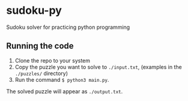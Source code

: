 # sudoku-py
Sudoku solver for practicing python programming

## Running the code

1. Clone the repo to your system
2. Copy the puzzle you want to solve to `./input.txt`, (examples in the `./puzzles/` directory)
3. Run the command `$ python3 main.py`.

The solved puzzle will appear as `./output.txt`.
